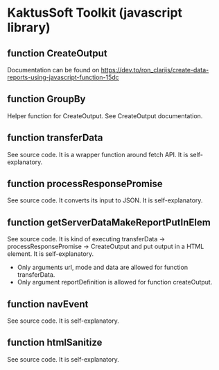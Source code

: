 # KaktusSoft Toolkit (javascript library)
## function CreateOutput
Documentation can be found on https://dev.to/ron_clarijs/create-data-reports-using-javascript-function-15dc
## function GroupBy
Helper function for CreateOutput. See CreateOutput documentation.
## function transferData
See source code. It is a wrapper function around fetch API. It is self-explanatory.
## function processResponsePromise
See source code. It converts its input to JSON. It is self-explanatory.
## function getServerDataMakeReportPutInElem
See source code. It is kind of executing transferData -> processResponsePromise -> CreateOutput and put output in a HTML element. It is self-explanatory. 
- Only arguments url, mode and data are allowed for function transferData.
- Only argument reportDefinition is allowed for function createOutput.
## function navEvent
See source code. It is self-explanatory.
## function htmlSanitize
See source code. It is self-explanatory.
